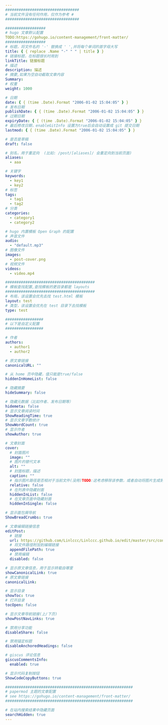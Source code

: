 ```yaml
---
#################################
# 当前文件没有任何作用，仅作为参考 #
#################################

##################
# hugo 文章默认配置
TODO:https://gohugo.io/content-management/front-matter/
##################
# 标题，将文件名的 '-' 替换成 ' ',并将每个单词的首字母大写
title: { { replace .Name "-" " " | title } }
# 链接标题，在标题很长时用到
linkTitle: 链接标题
# 描述
description: 描述
# 摘要,如果为空自动截取文章内容
Summary:
# 权重
weight: 1000

# 日期
date: { { (time .Date).Format "2006-01-02 15:04:05" } }
# 发布日期
publishDate: { { (time .Date).Format "2006-01-02 15:04:05" } }
# 过期日期
expiryDate: { { (time .Date).Format "2006-01-02 15:04:05" } }
# 最后修改日期，enableGitInfo 设置为true后会自动设置成 git 提交日期
lastmod: { { (time .Date).Format "2006-01-02 15:04:05" } }

# 是否是草稿
draft: false

# 别名，用于重定向  (比如: /post/[aliases]/ 会重定向到当前页面)
aliases:
  - aaa

# 关键字
keywords:
  - key1
  - key2
# 标签
tags:
  - tag1
  - tag2
# 分类
categories:
  - category1
  - category2

# hugo 内置模板 Open Graph 的配置
# 声音文件
audio:
  - "default.mp3"
# 图像文件
images:
  - post-cover.png
# 视频文件
videos:
  - video.mp4

########################################
# 模板查找配置,查找模板的更目录都是 layouts
########################################
# 布局，该设置会优先去找 test.html 模板
layout: test
# 类型，该设置会优先在 test 目录下去找模板
type: test

#################
# 以下是自定义配置
#################

# 作者
authors:
  - author1
  - author2

# 原文章链接
canonicalURL: ""

# 从 home 页中隐藏，值只能是true/false
hiddenInHomeList: false

# 隐藏摘要
hideSummary: false

# 隐藏元数据（比如作者、发布日期等）
hidemeta: false
# 显示文章阅读时间
ShowReadingTime: true
# 显示文章字数统计
ShowWordCount: true
# 显示作者
showAuthor: true

# 文章封面
cover:
  # 封面图片
  image: ""
  # 图片的替代文本
  alt: ""
  # 封面标题，描述
  caption: ""
  # 指示图片路径是否相对于当前文件(没用)TODO:这考虑移除该参数，或者自动将图片生成到对应的目录,后面看一下文档里面的资源再做决定
  relative: false
  # 在列表中隐藏封面
  hiddenInList: false
  # 在文章页面中隐藏封面
  hiddenInSingle: false

# 显示面包屑导航
ShowBreadCrumbs: true

# 文章编辑链接信息
editPost:
  # 链接
  url: https://github.com/Linlccc/Linlccc.github.io/edit/master/src/content
  # 将文件路径附加到编辑链接
  appendFilePath: true
  # 禁用编辑
  disabled: false

# 显示原文章信息，用于显示转载自哪里
showCanonicalLink: true
# 原文章链接
canonicalLink:

# 显示目录
showToc: true
# 打开目录
tocOpen: false

# 显示文章导航链接(上/下页)
showPostNavLinks: true

# 禁用分享功能
disableShare: false

# 禁用锚定标题
disableAnchoredHeadings: false

# giscus 评论信息
giscusCommentsInfo:
  enabled: true

# 显示代码复制按钮
ShowCodeCopyButtons: true

#########################################################
# papermod 主题的文章配置
# see https://gohugo.io/content-management/front-matter/
#########################################################

# 在站内搜索结果中隐藏页面
searchHidden: true
---
```

